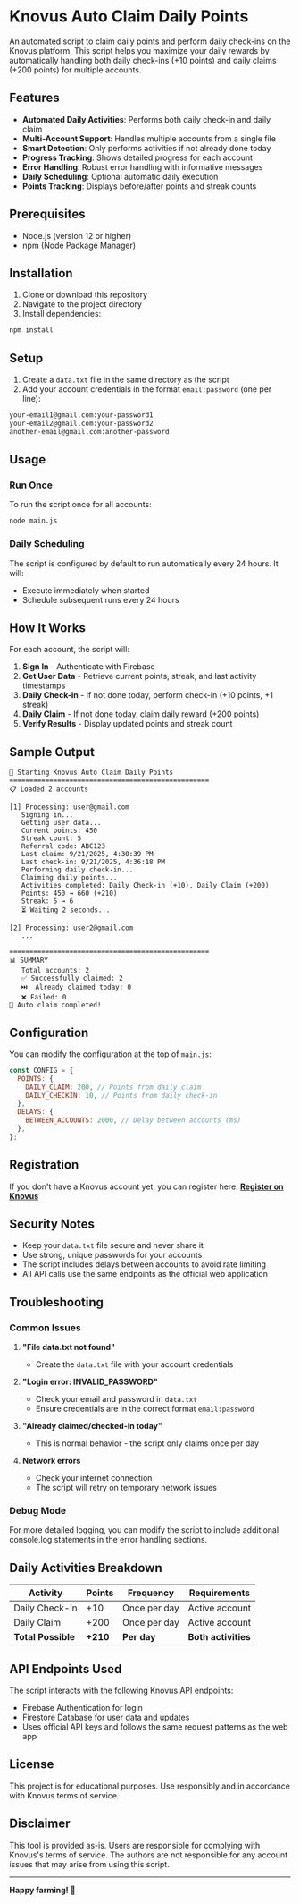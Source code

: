 # Knovus Auto Claim Daily Points

An automated script to claim daily points and perform daily check-ins on the Knovus platform. This script helps you maximize your daily rewards by automatically handling both daily check-ins (+10 points) and daily claims (+200 points) for multiple accounts.

## Features

- **Automated Daily Activities**: Performs both daily check-in and daily claim
- **Multi-Account Support**: Handles multiple accounts from a single file
- **Smart Detection**: Only performs activities if not already done today
- **Progress Tracking**: Shows detailed progress for each account
- **Error Handling**: Robust error handling with informative messages
- **Daily Scheduling**: Optional automatic daily execution
- **Points Tracking**: Displays before/after points and streak counts

## Prerequisites

- Node.js (version 12 or higher)
- npm (Node Package Manager)

## Installation

1. Clone or download this repository
2. Navigate to the project directory
3. Install dependencies:

```bash
npm install
```

## Setup

1. Create a `data.txt` file in the same directory as the script
2. Add your account credentials in the format `email:password` (one per line):

```txt
your-email1@gmail.com:your-password1
your-email2@gmail.com:your-password2
another-email@gmail.com:another-password
```

## Usage

### Run Once

To run the script once for all accounts:

```bash
node main.js
```

### Daily Scheduling

The script is configured by default to run automatically every 24 hours. It will:

- Execute immediately when started
- Schedule subsequent runs every 24 hours

## How It Works

For each account, the script will:

1. **Sign In** - Authenticate with Firebase
2. **Get User Data** - Retrieve current points, streak, and last activity timestamps
3. **Daily Check-in** - If not done today, perform check-in (+10 points, +1 streak)
4. **Daily Claim** - If not done today, claim daily reward (+200 points)
5. **Verify Results** - Display updated points and streak count

## Sample Output

```
🚀 Starting Knovus Auto Claim Daily Points
==================================================
📋 Loaded 2 accounts

[1] Processing: user@gmail.com
   Signing in...
   Getting user data...
   Current points: 450
   Streak count: 5
   Referral code: ABC123
   Last claim: 9/21/2025, 4:30:39 PM
   Last check-in: 9/21/2025, 4:36:18 PM
   Performing daily check-in...
   Claiming daily points...
   Activities completed: Daily Check-in (+10), Daily Claim (+200)
   Points: 450 → 660 (+210)
   Streak: 5 → 6
   ⏳ Waiting 2 seconds...

[2] Processing: user2@gmail.com
   ...

==================================================
📊 SUMMARY
   Total accounts: 2
   ✅ Successfully claimed: 2
   ⏭️  Already claimed today: 0
   ❌ Failed: 0
🎉 Auto claim completed!
```

## Configuration

You can modify the configuration at the top of `main.js`:

```javascript
const CONFIG = {
  POINTS: {
    DAILY_CLAIM: 200, // Points from daily claim
    DAILY_CHECKIN: 10, // Points from daily check-in
  },
  DELAYS: {
    BETWEEN_ACCOUNTS: 2000, // Delay between accounts (ms)
  },
};
```

## Registration

If you don't have a Knovus account yet, you can register here:
**[Register on Knovus](https://knovus.xyz/index.html?ref=R9A9R3)**

## Security Notes

- Keep your `data.txt` file secure and never share it
- Use strong, unique passwords for your accounts
- The script includes delays between accounts to avoid rate limiting
- All API calls use the same endpoints as the official web application

## Troubleshooting

### Common Issues

1. **"File data.txt not found"**

   - Create the `data.txt` file with your account credentials

2. **"Login error: INVALID_PASSWORD"**

   - Check your email and password in `data.txt`
   - Ensure credentials are in the correct format `email:password`

3. **"Already claimed/checked-in today"**

   - This is normal behavior - the script only claims once per day

4. **Network errors**
   - Check your internet connection
   - The script will retry on temporary network issues

### Debug Mode

For more detailed logging, you can modify the script to include additional console.log statements in the error handling sections.

## Daily Activities Breakdown

| Activity           | Points   | Frequency    | Requirements        |
| ------------------ | -------- | ------------ | ------------------- |
| Daily Check-in     | +10      | Once per day | Active account      |
| Daily Claim        | +200     | Once per day | Active account      |
| **Total Possible** | **+210** | **Per day**  | **Both activities** |

## API Endpoints Used

The script interacts with the following Knovus API endpoints:

- Firebase Authentication for login
- Firestore Database for user data and updates
- Uses official API keys and follows the same request patterns as the web app

## License

This project is for educational purposes. Use responsibly and in accordance with Knovus terms of service.

## Disclaimer

This tool is provided as-is. Users are responsible for complying with Knovus's terms of service. The authors are not responsible for any account issues that may arise from using this script.

---

**Happy farming! 🌟**
